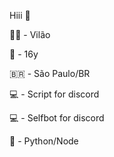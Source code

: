 Hiii 👋

🧑🏻‍ - Vilão

💎 - 16y

🇧🇷 - São Paulo/BR

💻 - Script for discord

💻 - Selfbot for discord

🥋 - Python/Node
